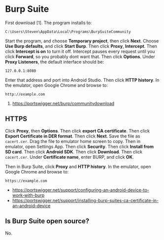 # Burp Suite

First download [1]. The program installs to:

~~~
C:\Users\Steven\AppData\Local\Programs\BurpSuiteCommunity
~~~

Start the program, and choose **Temporary project**, then click **Next**. Choose
**Use Burp defaults**, and click **Start Burp**. Then click **Proxy**,
**Intercept**. Then click **Intercept is on** to turn it off. Intercept pauses
every request until you click **Forward**, so you probably dont want that. Then
click **Options**. Under **Proxy Listeners**, the default interface should be:

~~~
127.0.0.1:8080
~~~

Enter that address and port into Android Studio. Then click **HTTP history**.
In the emulator, open Google Chrome and browse to:

~~~
http://example.com
~~~

1. https://portswigger.net/burp/communitydownload

## HTTPS

Click **Proxy**, then **Options**. Then click **export CA certificate**. Then
click **Export Certificate in DER format**. Then click **Next**. Save the file
as `cacert.cer`. Drag the file to emulator home screen to copy. Then in
emulator, open Settings App. Then click **Security**. Then click **Install from
SD card**. Then click **Android SDK**. Then click **Download**. Then click
`cacert.cer`. Under **Certificate name**, enter BURP, and click **OK**.

Then in Burp Suite, click **Proxy** and **HTTP history**. In the emulator, open
Google Chrome and browse to:

~~~
https://example.com
~~~

- https://portswigger.net/support/configuring-an-android-device-to-work-with-burp
- https://portswigger.net/support/installing-burp-suites-ca-certificate-in-an-android-device

## Is Burp Suite open source?

No.

